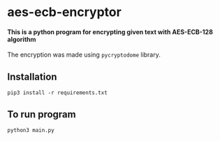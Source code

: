 # aes-ecb-encryptor

#### This is a python program for encrypting given text with AES-ECB-128 algorithm

The encryption was made using `pycryptodome` library.

## Installation

`pip3 install -r requirements.txt`

## To run program

`python3 main.py`
